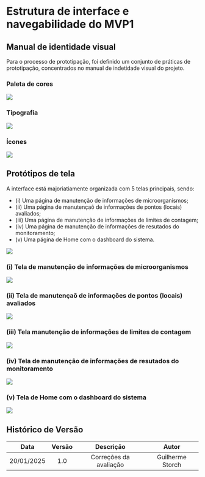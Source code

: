# Estrutura de interface e navegabilidade do MVP1

## Manual de identidade visual

Para o processo de prototipação, foi definido um conjunto de práticas de prototipação, concentrados no manual de indetidade visual do projeto.

### Paleta de cores

![](../assets/prototipo/7%20-%20PALETA%20DE%20CORES.png)

### Tipografia

![](../assets/prototipo/8%20-%20TIPOGRAFIA.png)

### Ícones

![](../assets/prototipo/9%20-%20ICONES.png)


## Protótipos de tela

A interface está majoriatiamente organizada com 5 telas principais, sendo:

- (i) Uma página de manutenção de informações de microorganismos;
- (ii) Uma página de manutençaõ de informações de pontos (locais) avaliados;
- (iii) Uma página de manutenção de informações de limites de contagem;
- (iv) Uma página de manutenção de informações de resutados do monitoramento;
- (v) Uma página de Home com o dashboard do sistema.

![](../assets/prototipo/1%20-%20PROTÓTIPO%20NAVEGAVEL.png)

### (i) Tela de manutenção de informações de microorganismos

![](../assets/prototipo/2%20-%20TELA%20MICROORGANISMOS.png)

### (ii) Tela de manutençaõ de informações de pontos (locais) avaliados

![](../assets/prototipo/3%20-%20TELA%20DE%20PONTOS%20AVALIADOS.png)

### (iii) Tela manutenção de informações de limites de contagem

![](../assets/prototipo/4%20-%20TELA%20LIMITE%20DE%20CONTAGEM.png)

### (iv) Tela de manutenção de informações de resutados do monitoramento

![](../assets/prototipo/5%20-%20TELA%20RESULTADOS%20DO%20MONITORAMENTO.png)

### (v) Tela de Home com o dashboard do sistema

![](../assets/prototipo/6%20-%20DASHBOARD.png)

##  Histórico de Versão

| **Data** | **Versão** | **Descrição** | **Autor** |
| :------: | :--------: | :----------:  | :-------: |
| 20/01/2025 | 1.0| Correções da avaliação | Guilherme Storch |